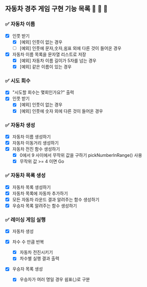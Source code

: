 ## 자동차 경주 게임 구현 기능 목록 🚕 🚙 🚗

### ✅ 자동차 이름 

+ [x] 인풋 받기
  + [x] [예외] 인풋이 없는 경우
  + [ ] [예외] 인풋에 문자,숫자,쉼표 외에 다른 것이 들어온 경우
+ [x] 자동차 이름 목록을 문자열 리스트로 저장
  + [x] [예외] 자동차 이름 길이가 5자를 넘는 경우
  + [x] [예외] 같은 이름이 있는 경우

### ✅ 시도 회수 

+ [x] "시도할 회수는 몇회인가요?" 출력
+ [x] 인풋 받기
  + [x] [예외] 인풋이 없는 경우
  + [x] [예외] 인풋에 숫자 외에 다른 것이 들어온 경우

### ✅ 자동차 생성

+ [x] 자동차 이름 생성하기
+ [x] 자동차 이동거리 생성하기
+ [x] 자동차 전진 함수 생성하기
  + [x] 0에서 9 사이에서 무작위 값을 구하기 pickNumberInRange() 사용
  + [x] 무작위 값 >= 4 이면 Go

### ✅ 자동차 목록 생성

+ [x] 자동차 목록 생성하기
+ [x] 자동차 목록에 자동차 추가하기
+ [x] 모든 자동차 라운드 결과 알려주는 함수 생성하기
+ [x] 우승자 목록 알려주는 함수 생성하기

### ✅ 레이싱 게임 실행

+ [x] 자동차 생성

+ [x] 차수 수 만큼 반복
  + [x] 자동차 전진시키기
  + [x] 차수별 실행 결과 출력

+ [x] 우승자 목록 생성
  + [x] 우승자가 여러 명일 경우 쉼표(,)로 구분
